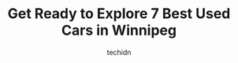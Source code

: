 ---
layout: ampstory
image: https://i0.wp.com/www.auto.or.id/wp-content/uploads/2023/06/auto-excell-0-winnipeg-1686323135.jpeg?resize=640,853
author: techidn
featured: false
description: Winnipeg, Manitoba, Canada is a haven for Used Cars enthusiasts, boasting an impressive array of 7 top-notch establishments. Whether youre a seasoned connoisseur or simply curious to explor
title: Get Ready to Explore 7 Best Used Cars in Winnipeg
cover:
   title: Get Ready to Explore 7 Best Used Cars in Winnipeg
   subtitle: AUTO.OR.ID
   background: https://www.auto.or.id/wp-content/uploads/2023/06/auto-excell-0-winnipeg-1686323135.jpeg

pages: 
 - layout: thirds
   top: <h1>#1 Nott Auto Winnipeg</h1>
   bottom: "<p>Cam did a great job helping us select a Lexus NX300. He was patient with us as we looked at and test drove a number of different vehicles. Cam really knows his cars. He w</p>"
   background: https://www.auto.or.id/wp-content/uploads/2023/06/auto-excell-1-winnipeg-1686323136.jpeg
   backgroundblur: true
 - layout: thirds
   top: <h1>#2 We Sell Autos</h1>
   bottom: "<p>550 Pembina Hwy, Winnipeg, MB R3M 2M3, Canada</p>"
   background: https://www.auto.or.id/wp-content/uploads/2023/06/auto-excell-2-winnipeg-1686323137.jpeg
   cta:
      link: https://www.auto.or.id/get-ready-to-explore-7-best-used-cars-in-winnipeg/
      text: Get Ready to Explore 7 Best Used Cars in Winnipeg
 - layout: thirds
   top: <h1>#3 Match Auto Market</h1>
   bottom: "<p>231 Oak Point Hwy, Winnipeg, MB R2R 1T7, Canada</p>"
   background: https://images.unsplash.com/photo-1627108258868-c2834cb1f250?ixlib=rb-4.0.3&ixid=MnwxMjA3fDB8MHxwaG90by1wYWdlfHx8fGVufDB8fHx8&auto=format&fit=crop&w=640&h=853&q=80
   cta:
      link: https://www.auto.or.id/get-ready-to-explore-7-best-used-cars-in-winnipeg/
      text: Get Ready to Explore 7 Best Used Cars in Winnipeg
 - layout: thirds
   top: <h1>#4 Auto Show Sales & Finance</h1>
   bottom: "<p>3165 McGillivray Blvd, Winnipeg, MB R3Y 1G5, Canada</p>"
   background: https://images.unsplash.com/photo-1603224683825-22b15546560d?ixlib=rb-4.0.3&ixid=MnwxMjA3fDB8MHxwaG90by1wYWdlfHx8fGVufDB8fHx8&auto=format&fit=crop&w=640&h=853&q=80
   cta:
      link: https://www.auto.or.id/get-ready-to-explore-7-best-used-cars-in-winnipeg/
      text: Get Ready to Explore 7 Best Used Cars in Winnipeg
 - layout: thirds
   top: <h1>#5 The Car Store on Main</h1>
   bottom: "<p>2495 Main St, Winnipeg, MB R2V 4T6, Canada</p>"
   background: https://images.unsplash.com/photo-1586428268816-ca0069c110c5?ixlib=rb-4.0.3&ixid=MnwxMjA3fDB8MHxwaG90by1wYWdlfHx8fGVufDB8fHx8&auto=format&fit=crop&w=640&h=853&q=80
   cta:
      link: https://www.auto.or.id/get-ready-to-explore-7-best-used-cars-in-winnipeg/
      text: Get Ready to Explore 7 Best Used Cars in Winnipeg
 - layout: thirds
   top: <h1>#6 Gundhu Auto Sales</h1>
   bottom: "<p>222 McPhillips St, Winnipeg, MB R3E 2J9, Canada</p>"
   background: https://images.unsplash.com/photo-1635433868513-afc621b81834?ixlib=rb-4.0.3&ixid=MnwxMjA3fDB8MHxwaG90by1wYWdlfHx8fGVufDB8fHx8&auto=format&fit=crop&w=640&h=853&q=80
   cta:
      link: https://www.auto.or.id/get-ready-to-explore-7-best-used-cars-in-winnipeg/
      text: Get Ready to Explore 7 Best Used Cars in Winnipeg
 - layout: thirds
   top: <h1>#7 Auto Save</h1>
   bottom: "<p>1450 Notre Dame Ave, Winnipeg, MB R3E 3G5, Canada</p>"
   background: https://images.unsplash.com/photo-1632495288245-811aa76d8a32?ixlib=rb-4.0.3&ixid=MnwxMjA3fDB8MHxwaG90by1wYWdlfHx8fGVufDB8fHx8&auto=format&fit=crop&w=640&h=853&q=80
   cta:
      link: https://www.auto.or.id/get-ready-to-explore-7-best-used-cars-in-winnipeg/
      text: Get Ready to Explore 7 Best Used Cars in Winnipeg
 - layout: thirds
   middle: Continue reading...
   background: https://images.unsplash.com/photo-1612593968469-d44a2e6ab5d2?ixlib=rb-4.0.3&ixid=MnwxMjA3fDB8MHxwaG90by1wYWdlfHx8fGVufDB8fHx8&auto=format&fit=crop&w=640&h=853&q=80
   cta:
      link: https://www.auto.or.id/get-ready-to-explore-7-best-used-cars-in-winnipeg/
      text: Get Ready to Explore 7 Best Used Cars in Winnipeg

---